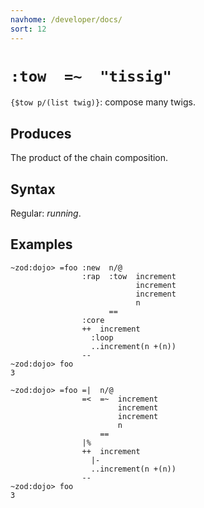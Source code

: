 ```yaml
---
navhome: /developer/docs/
sort: 12
---
```


# `:tow  =~  "tissig"` 

`{$tow p/(list twig)}`: compose many twigs.

## Produces

The product of the chain composition. 

## Syntax

Regular: *running*.

## Examples

```
~zod:dojo> =foo :new  n/@
                :rap  :tow  increment
                            increment
                            increment
                            n
                      ==
                :core
                ++  increment
                  :loop  
                  ..increment(n +(n))
                --
~zod:dojo> foo
3
```

```
~zod:dojo> =foo =|  n/@ 
                =<  =~  increment
                        increment
                        increment
                        n
                    ==
                |%
                ++  increment
                  |-  
                  ..increment(n +(n))
                --
~zod:dojo> foo
3
```
